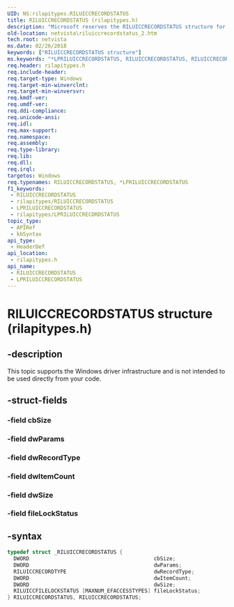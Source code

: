 ```yaml
---
UID: NS:rilapitypes.RILUICCRECORDSTATUS
title: RILUICCRECORDSTATUS (rilapitypes.h)
description: "Microsoft reserves the RILUICCRECORDSTATUS structure for internal use only. Don't use this structure in your code."
old-location: netvista\riluiccrecordstatus_2.htm
tech.root: netvista
ms.date: 02/26/2018
keywords: ["RILUICCRECORDSTATUS structure"]
ms.keywords: "*LPRILUICCRECORDSTATUS, RILUICCRECORDSTATUS, RILUICCRECORDSTATUS structure [Network Drivers Starting with Windows Vista], netvista.riluiccrecordstatus_2, rilapitypes/RILUICCRECORDSTATUS"
req.header: rilapitypes.h
req.include-header: 
req.target-type: Windows
req.target-min-winverclnt: 
req.target-min-winversvr: 
req.kmdf-ver: 
req.umdf-ver: 
req.ddi-compliance: 
req.unicode-ansi: 
req.idl: 
req.max-support: 
req.namespace: 
req.assembly: 
req.type-library: 
req.lib: 
req.dll: 
req.irql: 
targetos: Windows
req.typenames: RILUICCRECORDSTATUS, *LPRILUICCRECORDSTATUS
f1_keywords:
 - RILUICCRECORDSTATUS
 - rilapitypes/RILUICCRECORDSTATUS
 - LPRILUICCRECORDSTATUS
 - rilapitypes/LPRILUICCRECORDSTATUS
topic_type:
 - APIRef
 - kbSyntax
api_type:
 - HeaderDef
api_location:
 - rilapitypes.h
api_name:
 - RILUICCRECORDSTATUS
 - LPRILUICCRECORDSTATUS
---
```


# RILUICCRECORDSTATUS structure (rilapitypes.h)


## -description

This topic supports the Windows driver infrastructure and is not intended to be used directly from your code.

## -struct-fields

### -field cbSize

### -field dwParams

### -field dwRecordType

### -field dwItemCount

### -field dwSize

### -field fileLockStatus

## -syntax

```cpp
typedef struct _RILUICCRECORDSTATUS {
  DWORD                                        cbSize;
  DWORD                                        dwParams;
  RILUICCRECORDTYPE                            dwRecordType;
  DWORD                                        dwItemCount;
  DWORD                                        dwSize;
  RILUICCFILELOCKSTATUS [MAXNUM_EFACCESSTYPES] fileLockStatus;
} RILUICCRECORDSTATUS, RILUICCRECORDSTATUS;
```

